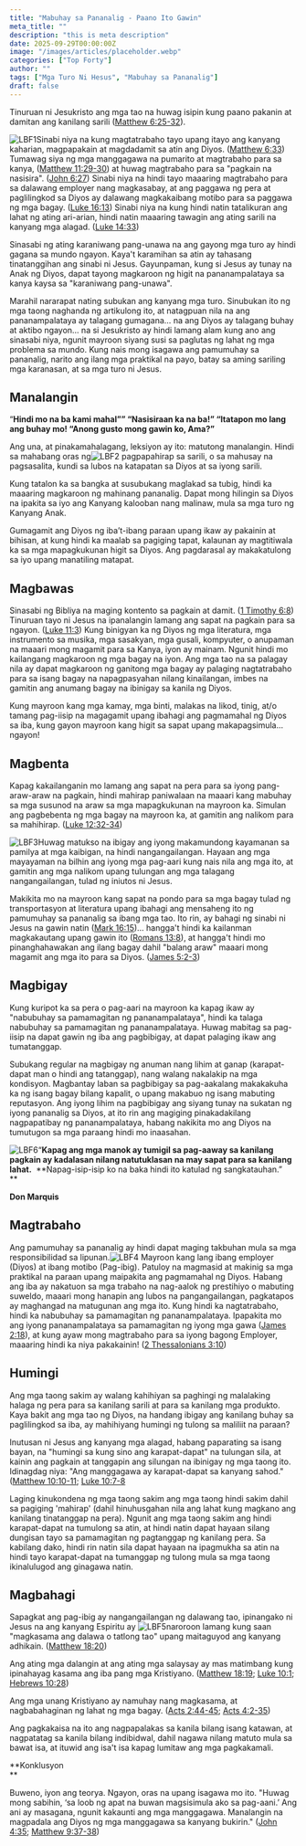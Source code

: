 ```yaml
---
title: "Mabuhay sa Pananalig - Paano Ito Gawin"
meta_title: ""
description: "this is meta description"
date: 2025-09-29T00:00:00Z
image: "/images/articles/placeholder.webp"
categories: ["Top Forty"]
author: ""
tags: ["Mga Turo Ni Hesus", "Mabuhay sa Pananalig"]
draft: false
---
```

Tinuruan ni Jesukristo ang mga tao na huwag isipin kung paano pakanin at damitan ang kanilang sarili ([Matthew 6:25-32](http://www.biblegateway.com/passage/index.php?search=Matthew+6%3A25-32;&version=50;&interface=print "Read Matthew 6:25-32")).

![LBF1](/images/Language_pics/Fillipino_pics/PH_LBF/LBF1.png)Sinabi niya na kung magtatrabaho tayo upang itayo ang kanyang kaharian, magpapakain at magdadamit sa atin ang Diyos. ([Matthew 6:33](http://www.biblegateway.com/passage/index.php?search=Matthew+6%3A33;&version=50;&interface=print "Read Matthew 6:33")) Tumawag siya ng mga manggagawa na pumarito at magtrabaho para sa kanya, ([Matthew 11:29-30](http://www.biblegateway.com/passage/index.php?search=Matthew+11%3A29-30;&version=50;&interface=print "Read Matthew 11:29-30")) at huwag magtrabaho para sa "pagkain na nasisira". ([John 6:27](http://www.biblegateway.com/passage/index.php?search=John+6%3A27;&version=50;&interface=print "Read John 6:27")) Sinabi niya na hindi tayo maaaring magtrabaho para sa dalawang employer nang magkasabay, at ang paggawa ng pera at paglilingkod sa Diyos ay dalawang magkakaibang motibo para sa paggawa ng mga bagay. ([Luke 16:13](http://www.biblegateway.com/passage/index.php?search=Luke+16%3A13;&version=50;&interface=print "Read Luke 16:13")) Sinabi niya na kung hindi natin tatalikuran ang lahat ng ating ari-arian, hindi natin maaaring tawagin ang ating sarili na kanyang mga alagad. ([Luke 14:33](http://www.biblegateway.com/passage/index.php?search=Luke+14%3A33;&version=50;&interface=print "Read Luke 14:33"))

  
Sinasabi ng ating karaniwang pang-unawa na ang gayong mga turo ay hindi gagana sa mundo ngayon. Kaya't karamihan sa atin ay tahasang tinatanggihan ang sinabi ni Jesus. Gayunpaman, kung si Jesus ay tunay na Anak ng Diyos, dapat tayong magkaroon ng higit na pananampalataya sa kanya kaysa sa "karaniwang pang-unawa".  
  
Marahil nararapat nating subukan ang kanyang mga turo. Sinubukan ito ng mga taong naghanda ng artikulong ito, at natagpuan nila na ang pananampalataya ay talagang gumagana… na ang Diyos ay talagang buhay at aktibo ngayon… na si Jesukristo ay hindi lamang alam kung ano ang sinasabi niya, ngunit mayroon siyang susi sa paglutas ng lahat ng mga problema sa mundo. Kung nais mong isagawa ang pamumuhay sa pananalig, narito ang ilang mga praktikal na payo, batay sa aming sariling mga karanasan, at sa mga turo ni Jesus.  
  

## **Manalangin**

  
“**Hindi mo na ba kami mahal”” “Nasisiraan ka na ba!” “Itatapon mo lang ang buhay mo! “Anong gusto mong gawin ko, Ama?”**  
  
Ang una, at pinakamahalagang, leksiyon ay ito: matutong manalangin. Hindi sa mahabang oras ng![LBF2](/images/Language_pics/Fillipino_pics/PH_LBF/LBF2.png) pagpapahirap sa sarili, o sa mahusay na pagsasalita, kundi sa lubos na katapatan sa Diyos at sa iyong sarili.  
  
Kung tatalon ka sa bangka at susubukang maglakad sa tubig, hindi ka maaaring magkaroon ng mahinang pananalig. Dapat mong hilingin sa Diyos na ipakita sa iyo ang Kanyang kalooban nang malinaw, mula sa mga turo ng Kanyang Anak.  
  
Gumagamit ang Diyos ng iba’t-ibang paraan upang ikaw ay pakainin at bihisan, at kung hindi ka maalab sa pagiging tapat, kalaunan ay magtitiwala ka sa mga mapagkukunan higit sa Diyos. Ang pagdarasal ay makakatulong sa iyo upang manatiling matapat.  
  

## **Magbawas**

Sinasabi ng Bibliya na maging kontento sa pagkain at damit. ([1 Timothy 6:8](http://www.biblegateway.com/passage/index.php?search=1+Timothy+6%3A8;&version=50;&interface=print "Read 1 Timothy 6:8")) Tinuruan tayo ni Jesus na ipanalangin lamang ang sapat na pagkain para sa ngayon. ([Luke 11:3](http://www.biblegateway.com/passage/index.php?search=Luke+11%3A3;&version=50;&interface=print "Read Luke 11:3")) Kung binigyan ka ng Diyos ng mga literatura, mga instrumento sa musika, mga sasakyan, mga gusali, kompyuter, o anupaman na maaari mong magamit para sa Kanya, iyon ay mainam. Ngunit hindi mo kailangang magkaroon ng mga bagay na iyon. Ang mga tao na sa palagay nila ay dapat magkaroon ng ganitong mga bagay ay palaging nagtatrabaho para sa isang bagay na napagpasyahan nilang kinailangan, imbes na gamitin ang anumang bagay na ibinigay sa kanila ng Diyos.  
  
Kung mayroon kang mga kamay, mga binti, malakas na likod, tinig, at/o tamang pag-iisip na magagamit upang ibahagi ang pagmamahal ng Diyos sa iba, kung gayon mayroon kang higit sa sapat upang makapagsimula... ngayon!

## **Magbenta**

Kapag kakailanganin mo lamang ang sapat na pera para sa iyong pang-araw-araw na pagkain, hindi mahirap paniwalaan na maaari kang mabuhay sa mga susunod na araw sa mga mapagkukunan na mayroon ka. Simulan ang pagbebenta ng mga bagay na mayroon ka, at gamitin ang nalikom para sa mahihirap. ([Luke 12:32-34](http://www.biblegateway.com/passage/index.php?search=Luke+12%3A32-34;&version=50;&interface=print "Read Luke 12:32-34"))  
  
![LBF3](/images/Language_pics/Fillipino_pics/PH_LBF/LBF3.png)Huwag matukso na ibigay ang iyong makamundong kayamanan sa pamilya at mga kaibigan, na hindi nangangailangan. Hayaan ang mga mayayaman na bilhin ang iyong mga pag-aari kung nais nila ang mga ito, at gamitin ang mga nalikom upang tulungan ang mga talagang nangangailangan, tulad ng iniutos ni Jesus.  
  
Makikita mo na mayroon kang sapat na pondo para sa mga bagay tulad ng transportasyon at literatura upang ibahagi ang mensaheng ito ng pamumuhay sa pananalig sa ibang mga tao. Ito rin, ay bahagi ng sinabi ni Jesus na gawin natin ([Mark 16:15](http://www.biblegateway.com/passage/index.php?search=Mark+16%3A15;&version=50;&interface=print "Read Mark 16:15"))... hangga't hindi ka kailanman magkakautang upang gawin ito ([Romans 13:8](http://www.biblegateway.com/passage/index.php?search=Romans+13%3A8;&version=50;&interface=print "Read Romans 13:8")), at hangga't hindi mo pinanghahawakan ang ilang bagay dahil "balang araw" maaari mong magamit ang mga ito para sa Diyos. ([James 5:2-3](http://www.biblegateway.com/passage/index.php?search=James+5%3A2-3;&version=50;&interface=print "Read James 5:2-3"))  
  

## **Magbigay**

Kung kuripot ka sa pera o pag-aari na mayroon ka kapag ikaw ay "nabubuhay sa pamamagitan ng pananampalataya", hindi ka talaga nabubuhay sa pamamagitan ng pananampalataya. Huwag mabitag sa pag-iisip na dapat gawin ng iba ang pagbibigay, at dapat palaging ikaw ang tumatanggap.  
  
Subukang regular na magbigay ng anuman nang lihim at ganap (karapat-dapat man o hindi ang tatanggap), nang walang nakalakip na mga kondisyon. Magbantay laban sa pagbibigay sa pag-aakalang makakakuha ka ng isang bagay bilang kapalit, o upang makabuo ng isang mabuting reputasyon. Ang iyong lihim na pagbibigay ang siyang tunay na sukatan ng iyong pananalig sa Diyos, at ito rin ang magiging pinakadakilang nagpapatibay ng pananampalataya, habang nakikita mo ang Diyos na tumutugon sa mga paraang hindi mo inaasahan.  
  
![LBF6](/images/Language_pics/Fillipino_pics/PH_LBF/LBF6.png)“**Kapag ang mga manok ay tumigil sa pag-aaway sa kanilang pagkain ay kadalasan nilang natutuklasan na may sapat para sa kanilang lahat.**  **Napag-isip-isip ko na baka hindi ito katulad ng sangkatauhan.”  
**

**Don Marquis**              

## **Magtrabaho**

Ang pamumuhay sa pananalig ay hindi dapat maging takbuhan mula sa mga responsibilidad sa lipunan.![LBF4](/images/Language_pics/Fillipino_pics/PH_LBF/LBF4.png) Mayroon kang lang ibang employer (Diyos) at ibang motibo (Pag-ibig). Patuloy na magmasid at makinig sa mga praktikal na paraan upang maipakita ang pagmamahal ng Diyos. Habang ang iba ay nakatuon sa mga trabaho na nag-aalok ng prestihiyo o mabuting suweldo, maaari mong hanapin ang lubos na pangangailangan, pagkatapos ay maghangad na matugunan ang mga ito. Kung hindi ka nagtatrabaho, hindi ka nabubuhay sa pamamagitan ng pananampalataya. Ipapakita mo ang iyong pananampalataya sa pamamagitan ng iyong mga gawa ([James 2:18](http://www.biblegateway.com/passage/index.php?search=James+2%3A18;&version=50;&interface=print "Read James 2:18")), at kung ayaw mong magtrabaho para sa iyong bagong Employer, maaaring hindi ka niya pakakainin! ([2 Thessalonians 3:10](http://www.biblegateway.com/passage/index.php?search=2+Thessalonians+3%3A10;&version=50;&interface=print "Read 2 Thessalonians 3:10"))  
  

## **Humingi**

Ang mga taong sakim ay walang kahihiyan sa paghingi ng malalaking halaga ng pera para sa kanilang sarili at para sa kanilang mga produkto. Kaya bakit ang mga tao ng Diyos, na handang ibigay ang kanilang buhay sa paglilingkod sa iba, ay mahihiyang humingi ng tulong sa maliliit na paraan?  
  
Inutusan ni Jesus ang kanyang mga alagad, habang paparating sa isang bayan, na "humingi sa kung sino ang karapat-dapat" na tulungan sila, at kainin ang pagkain at tanggapin ang silungan na ibinigay ng mga taong ito. Idinagdag niya: "Ang manggagawa ay karapat-dapat sa kanyang sahod." ([Matthew 10:10-11](http://www.biblegateway.com/passage/index.php?search=Matthew+10%3A10-11;&version=50;&interface=print "Read Matthew 10:10-11"); [Luke 10:7-8](http://www.biblegateway.com/passage/index.php?search=Luke+10%3A7-8;&version=50;&interface=print "Read Luke 10:7-8")  
  
Laging kinukondena ng mga taong sakim ang mga taong hindi sakim dahil sa pagiging 'mahirap' (dahil hinuhusgahan nila ang lahat kung magkano ang kanilang tinatanggap na pera). Ngunit ang mga taong sakim ang hindi karapat-dapat na tumulong sa atin, at hindi natin dapat hayaan silang dungisan tayo sa pamamagitan ng pagtanggap ng kanilang pera. Sa kabilang dako, hindi rin natin sila dapat hayaan na ipagmukha sa atin na hindi tayo karapat-dapat na tumanggap ng tulong mula sa mga taong ikinalulugod ang ginagawa natin.  
  

## **Magbahagi**

Sapagkat ang pag-ibig ay nangangailangan ng dalawang tao, ipinangako ni Jesus na ang kanyang Espiritu ay ![LBF5](/images/Language_pics/Fillipino_pics/PH_LBF/LBF5.png)naroroon lamang kung saan "magkasama ang dalawa o tatlong tao" upang maitaguyod ang kanyang adhikain. ([Matthew 18:20](http://www.biblegateway.com/passage/index.php?search=Matthew+18%3A20;&version=50;&interface=print "Read Matthew 18:20"))  
  
Ang ating mga dalangin at ang ating mga salaysay ay mas matimbang kung ipinahayag kasama ang iba pang mga Kristiyano. ([Matthew 18:19](http://www.biblegateway.com/passage/index.php?search=Matthew+18%3A19;&version=50;&interface=print "Read Matthew 18:19"); [Luke 10:1](http://www.biblegateway.com/passage/index.php?search=Luke+10%3A1;&version=50;&interface=print "Read Luke 10:1"); [Hebrews 10:28](http://www.biblegateway.com/passage/index.php?search=Hebrews+10%3A28;&version=50;&interface=print "Read Hebrews 10:28"))  
  
Ang mga unang Kristiyano ay namuhay nang magkasama, at nagbabahaginan ng lahat ng mga bagay. ([Acts 2:44-45](http://www.biblegateway.com/passage/index.php?search=Acts+2%3A44-45;&version=50;&interface=print "Read Acts 2:44-45"); [Acts 4:2-35](http://www.biblegateway.com/passage/index.php?search=Acts+4%3A2-35;&version=50;&interface=print "Read Acts 4:2-35"))  
  
Ang pagkakaisa na ito ang nagpapalakas sa kanila bilang isang katawan, at nagpatatag sa kanila bilang indibidwal, dahil nagawa nilang matuto mula sa bawat isa, at ituwid ang isa't isa kapag lumitaw ang mga pagkakamali.  
  

**Konklusyon  
**

Buweno, iyon ang teorya. Ngayon, oras na upang isagawa mo ito. "Huwag mong sabihin, ‘sa loob ng apat na buwan magsisimula ako sa pag-aani.’ Ang ani ay masagana, ngunit kakaunti ang mga manggagawa. Manalangin na magpadala ang Diyos ng mga manggagawa sa kanyang bukirin." ([John 4:35](http://www.biblegateway.com/passage/index.php?search=John+4%3A35;&version=50;&interface=print "Read John 4:35"); [Matthew 9:37-38](http://www.biblegateway.com/passage/index.php?search=Matthew+9%3A37-38;&version=50;&interface=print "Read Matthew 9:37-38"))
